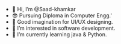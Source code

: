- 👋 Hi, I’m @Saad-khamkar
- 😎 Pursuing Diploma in Computer Engg.'
- 👀 Good imagination for UI/UX designing.
- 👀 I’m interested in software development. 
- 🌱 I’m currently learning java & Python.
